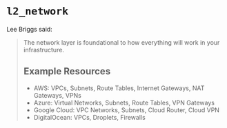 # `l2_network`

Lee Briggs said:

> The network layer is foundational to how everything will work in your
> infrastructure.
>
> ## Example Resources
>
> - AWS: VPCs, Subnets, Route Tables, Internet Gateways, NAT Gateways, VPNs
> - Azure: Virtual Networks, Subnets, Route Tables, VPN Gateways
> - Google Cloud: VPC Networks, Subnets, Cloud Router, Cloud VPN
> - DigitalOcean: VPCs, Droplets, Firewalls
